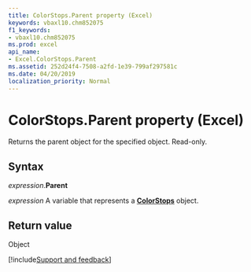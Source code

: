 ```yaml
---
title: ColorStops.Parent property (Excel)
keywords: vbaxl10.chm852075
f1_keywords:
- vbaxl10.chm852075
ms.prod: excel
api_name:
- Excel.ColorStops.Parent
ms.assetid: 252d24f4-7508-a2fd-1e39-799af297581c
ms.date: 04/20/2019
localization_priority: Normal
---
```



# ColorStops.Parent property (Excel)

Returns the parent object for the specified object. Read-only.


## Syntax

_expression_.**Parent**

_expression_ A variable that represents a **[ColorStops](Excel.ColorStops.md)** object.


## Return value

Object




[!include[Support and feedback](~/includes/feedback-boilerplate.md)]